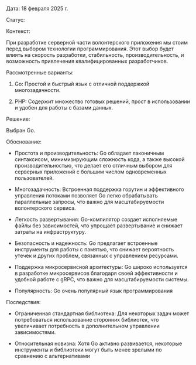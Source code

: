 
Дата: 18 февраля 2025 г.

Статус: 

Контекст:

При разработке серверной части волонтерского приложения мы стоим перед выбором технологии программирования. Этот выбор будет влиять на скорость разработки, стабильность, производительность, и возможность привлечения квалифицированных разработчиков.

Рассмотренные варианты:

1. Go: Простой и быстрый язык с отличной поддержкой многозадачности.
    
2. PHP: Содержит множество готовых решений, прост в использовании и удобен для работы с базами данных.
    

Решение:

Выбран Go.

Обоснование:

- Простота и производительность: Go обладает лаконичным синтаксисом, минимизирующим сложность кода, а также высокой производительностью, что делает его отличным выбором для серверных приложений с большим числом одновременных пользователей.
    
- Многозадачность: Встроенная поддержка горутин и эффективного управления потоками позволяет Go легко обрабатывать параллельные запросы, что важно для масштабируемости волонтерского сервиса.
    
- Легкость развертывания: Go-компилятор создает исполняемые файлы без зависимостей, что упрощает развертывание и снижает затраты на инфраструктуру.
    
- Безопасность и надежность: Go предлагает встроенные инструменты для работы с памятью, что снижает вероятность утечек и других проблем, связанных с управлением ресурсами.
    
- Поддержка микросервисной архитектуры: Go широко используется в разработке микросервисов благодаря своей эффективности и удобной работе с gRPC, что важно для масштабируемости системы.
    
- Популярность: Go очень популярный язык программирования
    

Последствия:

- Ограниченная стандартная библиотека: Для некоторых задач может потребоваться использование сторонних библиотек, что увеличивает потребность в дополнительном управлении зависимостями.
    
- Относительная новизна: Хотя Go активно развивается, некоторые инструменты и библиотеки могут быть менее зрелыми по сравнению с альтернативами
    